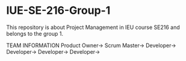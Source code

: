 # IUE-SE-216-Group-1
This repository is about Project Management in IEU course SE216 and belongs to the group 1.

TEAM INFORMATION
Product Owner->
Scrum Master->
Developer->
Developer->
Developer->
Developer->


